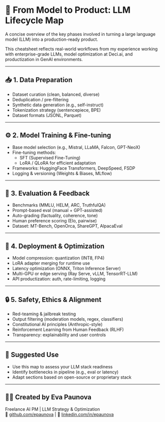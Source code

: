 # 🧠 From Model to Product: LLM Lifecycle Map

A concise overview of the key phases involved in turning a large language model (LLM) into a production-ready product.

This cheatsheet reflects real-world workflows from my experience working with enterprise-grade LLMs, model optimization at Deci.ai, and productization in GenAI environments.

---

## 📥 1. Data Preparation

- Dataset curation (clean, balanced, diverse)
- Deduplication / pre-filtering
- Synthetic data generation (e.g., self-instruct)
- Tokenization strategy (sentencepiece, BPE)
- Dataset formats (JSONL, Parquet)

---

## ⚙️ 2. Model Training & Fine-tuning

- Base model selection (e.g., Mistral, LLaMA, Falcon, GPT-NeoX)
- Fine-tuning methods:
  - SFT (Supervised Fine-Tuning)
  - LoRA / QLoRA for efficient adaptation
- Frameworks: HuggingFace Transformers, DeepSpeed, FSDP
- Logging & versioning (Weights & Biases, MLflow)

---

## 🧪 3. Evaluation & Feedback

- Benchmarks (MMLU, HELM, ARC, TruthfulQA)
- Prompt-based eval (manual + GPT-assisted)
- Auto-grading (factuality, coherence, tone)
- Human preference scoring (Elo, pairwise)
- Dataset: MT-Bench, OpenOrca, ShareGPT, AlpacaEval

---

## 🚀 4. Deployment & Optimization

- Model compression: quantization (INT8, FP4)
- LoRA adapter merging for runtime use
- Latency optimization (ONNX, Triton Inference Server)
- Multi-GPU or edge serving (Ray Serve, vLLM, TensorRT-LLM)
- API productization: auth, rate-limiting, logging

---

## 🔒 5. Safety, Ethics & Alignment

- Red-teaming & jailbreak testing
- Output filtering (moderation models, regex, classifiers)
- Constitutional AI principles (Anthropic-style)
- Reinforcement Learning from Human Feedback (RLHF)
- Transparency: explainability and user controls

---

## 🧩 Suggested Use

- Use this map to assess your LLM stack readiness
- Identify bottlenecks in pipeline (e.g., eval or latency)
- Adapt sections based on open-source or proprietary stack

---

## 🙋‍♀️ Created by Eva Paunova

Freelance AI PM | LLM Strategy & Optimization  
📎 [github.com/epaunova](https://github.com/epaunova) | 🔗 [linkedin.com/in/epaunova](https://linkedin.com/in/epaunova)
